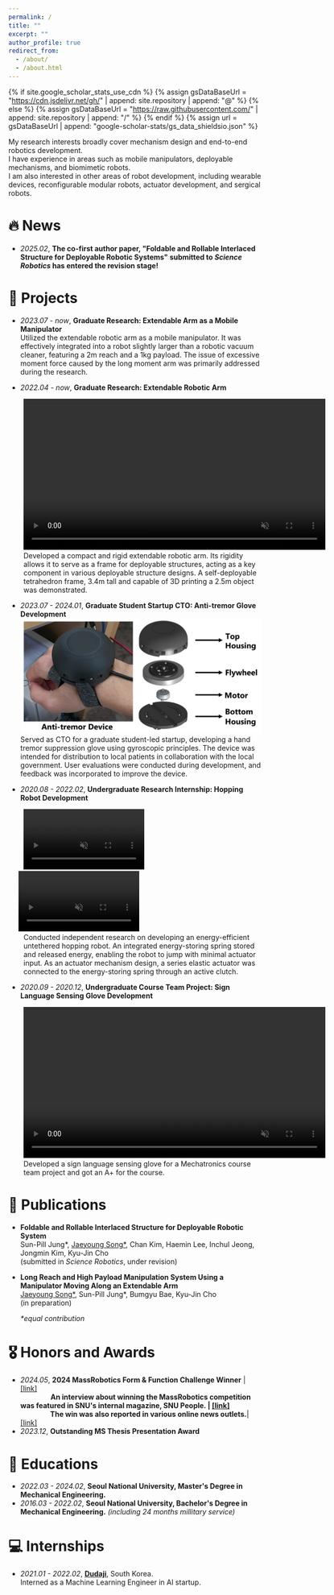 ```yaml
---
permalink: /
title: ""
excerpt: ""
author_profile: true
redirect_from: 
  - /about/
  - /about.html
---
```


{% if site.google_scholar_stats_use_cdn %}
{% assign gsDataBaseUrl = "https://cdn.jsdelivr.net/gh/" | append: site.repository | append: "@" %}
{% else %}
{% assign gsDataBaseUrl = "https://raw.githubusercontent.com/" | append: site.repository | append: "/" %}
{% endif %}
{% assign url = gsDataBaseUrl | append: "google-scholar-stats/gs_data_shieldsio.json" %}

<span class='anchor' id='about-me'></span>

My research interests broadly cover mechanism design and end-to-end robotics development.  
I have experience in areas such as mobile manipulators, deployable mechanisms, and biomimetic robots.  
I am also interested in other areas of robot development, including wearable devices, reconfigurable modular robots, actuator development, and sergical robots.


# 🔥 News
- _2025.02_, __The co-first author paper, "Foldable and Rollable Interlaced Structure for Deployable Robotic Systems" submitted to _Science Robotics_ has entered the revision stage!__

# 🔧 Projects
- _2023.07 - now_, __Graduate Research: Extendable Arm as a Mobile Manipulator__<br>
Utilized the extendable robotic arm as a mobile manipulator. It was effectively integrated into a robot slightly larger than a robotic vacuum cleaner, featuring a 2m reach and a 1kg payload. The issue of excessive moment force caused by the long moment arm was primarily addressed during the research.<br>

- _2022.04 - now_, __Graduate Research: Extendable Robotic Arm__<br>
<div style="margin-left: 30px;">
  <video autoplay loop muted controls width="600">
    <source src="assets/video/Movie S8(2).mp4" type="video/mp4">
  </video><br>
  Developed a compact and rigid extendable robotic arm. Its rigidity allows it to serve as a frame for deployable structures, acting as a key component in various deployable structure designs. A self-deployable tetrahedron frame, 3.4m tall and capable of 3D printing a 2.5m object was demonstrated.<br>
</div>

- _2023.07 - 2024.01_, __Graduate Student Startup CTO: Anti-tremor Glove Development__<br>
<img src="assets/images/Antreon_device_image.jpg" alt="Antreon Device Image" width="600"><br>
Served as CTO for a graduate student-led startup, developing a hand tremor suppression glove using gyroscopic principles. The device was intended for distribution to local patients in collaboration with the local government. User evaluations were conducted during development, and feedback was incorporated to improve the device.<br>

- _2020.08 - 2022.02_, __Undergraduate Research Internship: Hopping Robot Development__<br>
<div style="display: inline-block; margin-left: 30px;">
  <video autoplay loop muted controls width="240">
    <source src="assets/video/HoppingRobot_Movie1.mp4" type="video/mp4">
  </video>
</div>
<div style="display: inline-block; margin-left: 20px;">
  <video autoplay loop muted controls width="240">
    <source src="assets/video/HoppingRobot_Movie2.mp4" type="video/mp4">
  </video>
</div>
<div style="margin-left: 30px;">
  Conducted independent research on developing an energy-efficient untethered hopping robot. An integrated energy-storing spring stored and released energy, enabling the robot to jump with minimal actuator input. As an actuator mechanism design, a series elastic actuator was connected to the energy-storing spring through an active clutch.<br>
</div>

- _2020.09 - 2020.12_, __Undergraduate Course Team Project: Sign Language Sensing Glove Development__<br>
<div style="margin-left: 30px;">
  <video autoplay loop muted controls width="600">
    <source src="assets/video/SignGlove_Movie.mp4" type="video/mp4">
  </video><br>
  Developed a sign language sensing glove for a Mechatronics course team project and got an A+ for the course.<br>
</div>

# 📝 Publications 

- __Foldable and Rollable Interlaced Structure for Deployable Robotic System__<br>
Sun-Pill Jung*, <u>Jaeyoung Song*</u>, Chan Kim, Haemin Lee, Inchul Jeong, Jongmin Kim, Kyu-Jin Cho<br>
(submitted in _Science Robotics_, under revision)

- __Long Reach and High Payload Manipulation System Using a Manipulator Moving Along an Extendable Arm__<br>
<u>Jaeyoung Song*</u>, Sun-Pill Jung*, Bumgyu Bae, Kyu-Jin Cho<br>
(in preparation)

    _\*equal contribution_

# 🎖 Honors and Awards
- _2024.05_, __2024 MassRobotics Form & Function Challenge Winner__ \| [\[link\]](https://www.massrobotics.org/massrobotics-announces-form-function-challenge-winners-showcases-first-accelerator-cohort-at-the-robotics-summit-expo/)<br>
&emsp;&emsp;&emsp;&emsp;&nbsp;__An interview about winning the MassRobotics competition was featured in SNU's internal magazine, SNU People. \| [\[link\]](https://people.snu.ac.kr/en/77/2) <br>
&emsp;&emsp;&emsp;&emsp;&nbsp;The win was also reported in various online news outlets.__\| [\[link\]](https://www.mk.co.kr/en/it/11016634)
- _2023.12_, __Outstanding MS Thesis Presentation Award__

# 📖 Educations
- _2022.03 - 2024.02_, __Seoul National University, Master's Degree in Mechanical Engineering.__
- _2016.03 - 2022.02_, __Seoul National University, Bachelor's Degree in Mechanical Engineering.__ *(including 24 months millitary service)*

# 💻 Internships
- _2021.01 - 2022.02_, __[Dudaji](https://dudaji.com/)__, South Korea.<br>
                       Interned as a Machine Learning Engineer in AI startup.
